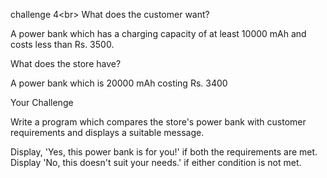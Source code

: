 challenge 4<br\>
What does the customer want?

A power bank which has a charging capacity of at least 10000 mAh and costs less than Rs. 3500.

What does the store have?

A power bank which is 20000 mAh costing Rs. 3400

Your Challenge

Write a program which compares the store's power bank with customer requirements and displays a suitable message.

Display, 'Yes, this power bank is for you!' if both the requirements are met.
Display 'No, this doesn't suit your needs.' if either condition is not met.
